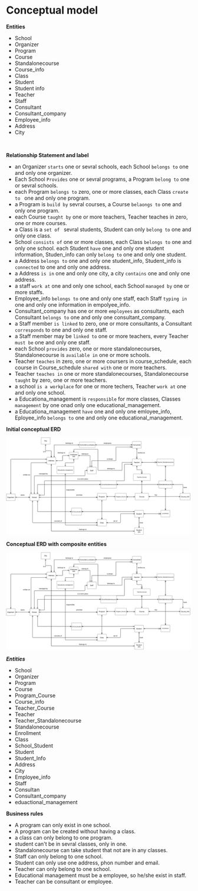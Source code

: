 # Conceptual model

**Entities**
- School
- Organizer
- Program
- Course
- Standalonecourse
- Course_info
- Class
- Student
- Student info
- Teacher
- Staff
- Consultant
- Consultant_company
- Employee_info
- Address
- City



<br>

**Relationship Statement and label**
- an Organizer `starts` one or sevral schools, each School `belongs to` one and only one organizer.
- Each School `Provides` one or sevral programs, a Program `belong to` one or sevral schools.
- each Program `belongs to` zero, one or more classes,
each Class `create to ` one and only one program.
- a Program is `build by` sevral courses, a Course `belaongs to` one and only one program.
- each Course `taught by` one or more teachers, Teacher teaches in zero, one or more courses.
- a Class is  a `set of ` sevral students, Student can only `belong to` one and only one class.
- School `consists of` one or more classes, each Class `belongs to` one and only one school.
each Student `have` one and only one student information, Studen_info can only `belong to` one and only one student.
- a Address `belongs to` one and only one student_info, Student_info is `connected` to one and only one address. 
- a Address `is in` one and only one city, a city `contains` one and only one address.  
- a staff `work at` one and only one school, each School `managed by` one or more staffs.
- Employee_info `belongs to` one and only one staff, each Staff `typing in` one and only one information in empolyee_info.
- Consultant_company has one or more  `employees` as consultants, each Consultant `belongs to` one and only one consultant_company. 
- a Staff member `is linked` to zero, one or more consultants, a Consultant `corresponds` to one and only one staff.
- a Staff member may be `linked to` one or more teachers, every Teacher `must be` one and only one staff.  
- each School `provides` zero, one or more standalonecourses, Standalonecourse  is `available in` one or more schools.
- Teacher `teaches` in zero, one or more coursers in course_schedule, each  course in Course_schedule `shared with` one or more teachers.
- Teacher `teaches in` one or more standalonecourses, Standalonecourse `taught` by zero, one or more teachers.
- a school `is a workplace` for one or more techers, Teacher `work at` one and only one school.  
- a Educationa_management is `responsible` for more classes, Classes `management` by one onad only one educational_management.
- a Educationa_management `have` one and only one emloyee_info, Eployee_info `belongs to` one and only one educational_management.  

**Initial conceptual ERD**

<img src = "assets/yh_conceptual_erd.png">


<br>

**Conceptual ERD with composite entities**


<img src = "assets/yh_conceptual_erd.png">

***Entities***
- School
- Organizer
- Program
- Course
- Program_Course
- Course_info
- Teacher_Course
- Teacher
- Teacher_Standalonecourse
- Standalonecourse
- Enrollment
- Class
- School_Student
- Student
- Student_Info
- Address
- City
- Employee_info
- Staff
- Consultan
- Consultant_company
- eduactional_management

**Business rules**

- A program can only exist in one school.
- A program can be created without having a class.
- a class can only belong to one program.
- student can't be in sevral classes, only in one.
- Standalonecourse can take student that not are in any classes.
- Staff can only belong to one school.
- Student can only use one address, phon number and email.
- Teacher can only belong to one school.
- Educational management must be a employee, so he/she exist in staff. 
- Teacher can be consultant or employee. 
